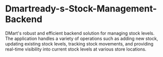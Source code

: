 # Dmartready-s-Stock-Management-Backend
DMart's robust and efficient backend solution for managing stock levels. The application handles a variety of operations such as adding new stock, updating existing stock levels, tracking stock movements, and providing real-time visibility into current stock levels at various store locations.
